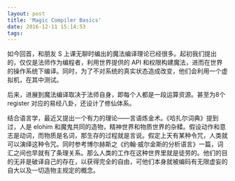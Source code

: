 ```yaml
---
layout: post
title: 'Magic Compiler Basics'
date: 2016-12-11 15:14:53
tags:
---
```

如今回首，和朋友 S 上课无聊时编出的魔法编译理论已经很多。起初我们提出的，仅仅是法师作为编程者，利用世界提供的 API 和权限构建魔法，进而在世界的操作系统下编译。同时，为了不对系统的真实状态造成改变，他们会利用一个虚拟机，在其中测试。

后来，进展到魔法编译取决于法师自身，即每个人都是一段运算资源。甚至为8个 register 对应的易经八卦，还设计了修仙体系。

结合语言学，最近又提出一个有力的理论——言语炼金术。《哈扎尔词典》提到过，人是 elohim 和魔鬼共同的造物，精神世界和物质世界的杂糅。假设动作和意志是动词，而物质是名词，那生存的过程就是言说。假定上天有某种令咒，人类就可以演绎这种令咒。同时参考博尔赫斯之《约翰·威尔金斯的分析语言》一篇，词汇之间也早就有了条理关系。那么人类的工作在这种世界里就是徒劳的。他们的目的无非是破译自己的存在，以获得完全的自由，可他们本身就被编码有无限虚妄的自大以及一切造物主规定的概念。


